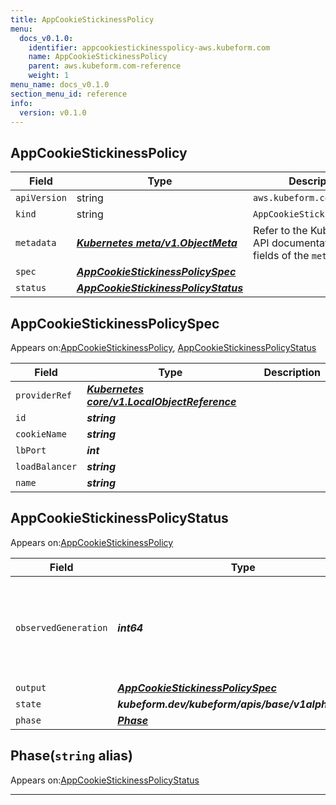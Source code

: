 ```yaml
---
title: AppCookieStickinessPolicy
menu:
  docs_v0.1.0:
    identifier: appcookiestickinesspolicy-aws.kubeform.com
    name: AppCookieStickinessPolicy
    parent: aws.kubeform.com-reference
    weight: 1
menu_name: docs_v0.1.0
section_menu_id: reference
info:
  version: v0.1.0
---
```


## AppCookieStickinessPolicy
| Field | Type | Description |
| ------ | ----- | ----------- |
| `apiVersion` | string | `aws.kubeform.com/v1alpha1` |
|    `kind` | string | `AppCookieStickinessPolicy` |
| `metadata` | ***[Kubernetes meta/v1.ObjectMeta](https://kubernetes.io/docs/reference/generated/kubernetes-api/v1.13/#objectmeta-v1-meta)***|Refer to the Kubernetes API documentation for the fields of the `metadata` field.|
| `spec` | ***[AppCookieStickinessPolicySpec](#appcookiestickinesspolicyspec)***||
| `status` | ***[AppCookieStickinessPolicyStatus](#appcookiestickinesspolicystatus)***||
## AppCookieStickinessPolicySpec

Appears on:[AppCookieStickinessPolicy](#appcookiestickinesspolicy), [AppCookieStickinessPolicyStatus](#appcookiestickinesspolicystatus)

| Field | Type | Description |
| ------ | ----- | ----------- |
| `providerRef` | ***[Kubernetes core/v1.LocalObjectReference](https://kubernetes.io/docs/reference/generated/kubernetes-api/v1.13/#localobjectreference-v1-core)***||
| `id` | ***string***||
| `cookieName` | ***string***||
| `lbPort` | ***int***||
| `loadBalancer` | ***string***||
| `name` | ***string***||
## AppCookieStickinessPolicyStatus

Appears on:[AppCookieStickinessPolicy](#appcookiestickinesspolicy)

| Field | Type | Description |
| ------ | ----- | ----------- |
| `observedGeneration` | ***int64***| ***(Optional)*** Resource generation, which is updated on mutation by the API Server.|
| `output` | ***[AppCookieStickinessPolicySpec](#appcookiestickinesspolicyspec)***| ***(Optional)*** |
| `state` | ***kubeform.dev/kubeform/apis/base/v1alpha1.State***| ***(Optional)*** |
| `phase` | ***[Phase](#phase)***| ***(Optional)*** |
## Phase(`string` alias)

Appears on:[AppCookieStickinessPolicyStatus](#appcookiestickinesspolicystatus)

---
